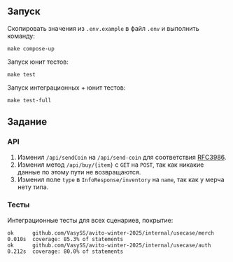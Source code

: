 ## Запуск

Скопировать значения из `.env.example` в файл `.env` и выполнить команду:

```
make compose-up
```

Запуск юнит тестов:

```
make test
```

Запуск интеграционных + юнит тестов:

```
make test-full
```

## Задание

### API

1. Изменил `/api/sendCoin` на `/api/send-coin` для соответствия [RFC3986](https://datatracker.ietf.org/doc/html/rfc3986#section-6.2.2.1).
2. Изменил метод `/api/buy/{item}` с `GET` на `POST`, так как никакие данные по этому пути не возвращаются.
3. Изменил поле `type` в `InfoResponse/inventory` на `name`, так как у мерча нету типа.

### Тесты

Интеграционные тесты для всех сценариев, покрытие:

```
ok      github.com/VasySS/avito-winter-2025/internal/usecase/merch      0.010s  coverage: 85.3% of statements
ok      github.com/VasySS/avito-winter-2025/internal/usecase/auth       0.212s  coverage: 80.0% of statements
```
